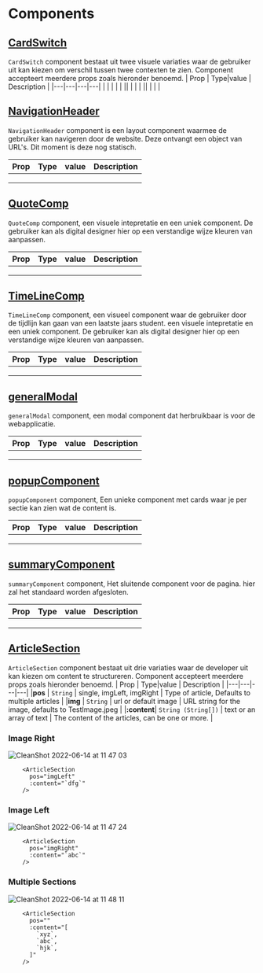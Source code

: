 # Components

## [CardSwitch](https://github.com/KaivWezel/cmda-mid-term/blob/staging/dev/components/CardSwitch.vue)
`CardSwitch` component bestaat uit twee visuele variaties waar de gebruiker uit kan kiezen om verschil tussen twee contexten te zien. Component accepteert meerdere props zoals hieronder benoemd.
| Prop  | Type|value | Description  |
|---|---|---|---|
| |  |   |   |
||  | |   |
|| | |   |

## [NavigationHeader](https://github.com/KaivWezel/cmda-mid-term/blob/staging/dev/components/NavigationHeader.vue)
`NavigationHeader` component is een layout component waarmee de gebruiker kan navigeren door de website. Deze ontvangt een object van URL's. Dit moment is deze nog statisch.


| Prop  | Type|value | Description  |
|---|---|---|---|
| |  |   |   |
||  | |   |
|| | |   |

## [QuoteComp](https://github.com/KaivWezel/cmda-mid-term/blob/staging/dev/components/QuoteComp.vue)
`QuoteComp` component, een visuele intepretatie en een uniek component. De gebruiker kan als digital designer hier op een verstandige wijze kleuren van aanpassen.


| Prop  | Type|value | Description  |
|---|---|---|---|
| |  |   |   |
||  | |   |
|| | |   |
## [TimeLineComp](https://github.com/KaivWezel/cmda-mid-term/blob/staging/dev/components/TimeLineComp.vue)
`TimeLineComp` component, een visueel component waar de gebruiker door de tijdlijn kan gaan van een laatste jaars student.  een visuele intepretatie en een uniek component. De gebruiker kan als digital designer hier op een verstandige wijze kleuren van aanpassen.


| Prop  | Type|value | Description  |
|---|---|---|---|
| |  |   |   |
||  | |   |
|| | |   |
## [generalModal](https://github.com/KaivWezel/cmda-mid-term/blob/staging/dev/components/generalModal.vue)
`generalModal` component, een modal component dat herbruikbaar is voor de webapplicatie.


| Prop  | Type|value | Description  |
|---|---|---|---|
| |  |   |   |
||  | |   |
|| | |   |
## [popupComponent](https://github.com/KaivWezel/cmda-mid-term/blob/staging/dev/components/popupComponent.vue)
`popupComponent` component, Een unieke component met cards waar je per sectie kan zien wat de content is.


| Prop  | Type|value | Description  |
|---|---|---|---|
| |  |   |   |
||  | |   |
|| | |   |
## [summaryComponent](https://github.com/KaivWezel/cmda-mid-term/blob/staging/dev/components/summaryComponent.vue)
`summaryComponent` component, Het sluitende component voor de pagina. hier zal het standaard worden afgesloten. 


| Prop  | Type|value | Description  |
|---|---|---|---|
| |  |   |   |
||  | |   |
|| | |   |



## [ArticleSection](https://github.com/KaivWezel/cmda-mid-term/blob/slice/article/components/ArticleSection.vue)
`ArticleSection` component bestaat uit drie variaties waar de developer uit kan kiezen om content te structureren. Component accepteert meerdere props zoals hieronder benoemd.
| Prop  | Type|value | Description  |
|---|---|---|---|
|**pos** |  `String` | single, imgLeft, imgRight  | Type of article, Defaults to multiple articles  |
|**img** |  `String` | url or default image |  URL string for the image, defaults to TestImage.jpeg |
|**:content**| `String (String[])`  | text or an array of text  | The content of the articles, can be one or more.  |



### Image Right
![CleanShot 2022-06-14 at 11 47 03](https://user-images.githubusercontent.com/13199349/173548242-00cb9d47-e5b5-4768-9d87-f512a7cb1488.png)
```
    <ArticleSection
      pos="imgLeft"
      :content="`dfg`"
    />
```

### Image Left
![CleanShot 2022-06-14 at 11 47 24](https://user-images.githubusercontent.com/13199349/173548316-5b7aa926-5db6-468f-a497-bd69c699111f.png)
```
    <ArticleSection
      pos="imgRight"
      :content="`abc`"
    />
```

### Multiple Sections
![CleanShot 2022-06-14 at 11 48 11](https://user-images.githubusercontent.com/13199349/173548489-d5ea4700-1e87-4fab-b152-1ae7c80378f2.png)
```
    <ArticleSection
      pos=""
      :content="[
        `xyz`,
        `abc`,
        `hjk`,
      ]"
    />
```